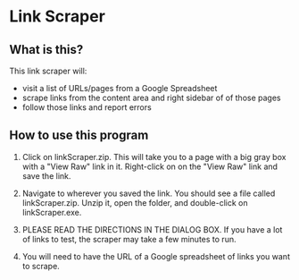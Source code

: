 Link Scraper
============

What is this?
-------------------
This link scraper will:
- visit a list of URLs/pages from a Google Spreadsheet
- scrape links from the content area and right sidebar of of those pages
- follow those links and report errors

How to use this program
----------------------------------
1. Click on linkScraper.zip. This will take you to a page with a big gray box with a "View Raw" link in it. Right-click on on the "View Raw" link and save the link.

2. Navigate to wherever you saved the link. You should see a file called linkScraper.zip. Unzip it, open the folder, and double-click on linkScraper.exe.

3. PLEASE READ THE DIRECTIONS IN THE DIALOG BOX. If you have a lot of links to test, the scraper may take a few minutes to run.

4. You will need to have the URL of a Google spreadsheet of links you want to scrape.